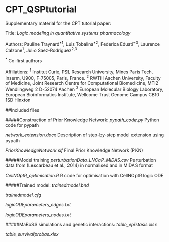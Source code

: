 # CPT_QSPtutorial
Supplementary material for the CPT tutorial paper:

Title: _Logic modeling in quantitative systems pharmacology_

Authors: Pauline Traynard<sup>*1</sup>, Luis Tobalina<sup>*2</sup>, Federica Eduati<sup>*3</sup>, Laurence Calzone<sup>1</sup>, Julio Saez-Rodriguez<sup>2,3</sup>

<sup>*</sup> Co-first authors

Affiliations:
<sup>1</sup> Institut Curie, PSL Research University, Mines Paris Tech, Inserm, U900, F-75005, Paris, France.
<sup>2</sup> RWTH Aachen University, Faculty of Medicine, Joint Research Centre for Computational Biomedicine, MTI2 Wendlingweg 2 D-52074 Aachen
<sup>3</sup> European Molecular Biology Laboratory, European Bioinformatics Institute, Wellcome Trust Genome Campus CB10 1SD Hinxton


##Included files

#####Construction of Prior Knowledge Network:
_pypath_code.py_ Python code for pypath

_network_extension.docx_ Description of step-by-step model extension using pypath

_PriorKnowledgeNetwork.sif_ Final Prior Knowledge Network (PKN)

#####Model training 
_perturbationData_LNCaP_MIDAS.csv_ Perturbation data from (Lescarbeau et al., 2014) in normalised and in MIDAS format

_CellNOptR_optimisation.R_ R code for optimisation with CellNOptR logic ODE

#####Trained model:
_trainedmodel.bnd_

_trainedmodel.cfg_

_logicODEparameters_edges.txt_

_logicODEparameters_nodes.txt_


#####MaBoSS simulations and genetic interactions:
_table_epistasis.xlsx_

_table_survivalprobas.xlsx_


